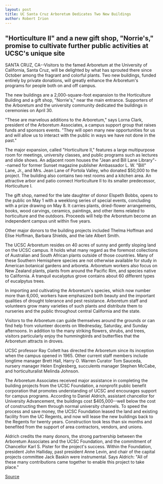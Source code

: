 ```yaml
---
layout: post
title: UC Santa Cruz Arboretum Dedicates Two New Buildings 
author: Robert Irion
---
```


## "Horticulture II" and a new gift shop, "Norrie's," promise to cultivate further public activities at UCSC's unique site

SANTA CRUZ, CA--Visitors to the famed Arboretum at the University  of California, Santa Cruz, will be delighted by what has sprouted  there since October among the fragrant and colorful plants. Two new  buildings, funded entirely by private donations, will greatly enhance  the Arboretum's programs for people both on and off campus.

The new buildings are a 2,000-square-foot expansion to the  Horticulture Building and a gift shop, "Norrie's," near the main  entrance. Supporters of the Arboretum and the university community  dedicated the buildings in ceremonies on April 30.

"These are marvelous additions to the Arboretum," says Lorna  Clark, president of the Arboretum Associates, a campus support  group that raises funds and sponsors events. "They will open many  new opportunities for us and will allow us to interact with the  public in ways we have not done in the past."

The major expansion, called "Horticulture II," features a large  multipurpose room for meetings, university classes, and public  programs such as lectures and slide shows. An adjacent room houses  the "Jean and Bill Lane Library"--named for former Sunset magazine  publisher Ambassador L. W. "Bill" Lane, Jr., and Mrs. Jean Lane of  Portola Valley, who donated $50,000 to the project. The building  also contains two rest rooms and a kitchen area. An attractive arbor  and patio connect Horticulture II to its smaller predecessor,  Horticulture I.

The gift shop, named for the late daughter of donor Elspeth  Bobbs, opens to the public on May 1 with a weeklong series of  special events, concluding with a prize drawing on May 8. It carries  plants, dried-flower arrangements, books, wood carvings, ceramics,  paintings, and other items related to horticulture and the outdoors.  Proceeds will help the Arboretum become an independent campus  unit within five years.

Other major donors to the building projects included Thelma  Hoffman and Elise Hoffman, Barbara Shields, and the late Albert  Smith.

The UCSC Arboretum resides on 40 acres of sunny and gently  sloping land on the UCSC campus. It holds what many regard as the  foremost collections of Australian and South African plants outside  of those countries. Many of these Southern Hemisphere species are  not otherwise available for study in American botanical gardens and  arboreta. Arboretum workers also focus on New Zealand plants,  plants from around the Pacific Rim, and species native to California.  A tranquil eucalyptus grove contains about 60 different types of  eucalpytus trees.

In importing and cultivating the Arboretum's species, which  now number more than 6,000, workers have emphasized both beauty  and the important qualities of drought tolerance and pest resistance.  Arboretum staff and volunteers grow many varieties of such plants  and distribute them to nurseries and the public throughout central  California and the state.

Visitors to the Arboretum can guide themselves around the  grounds or can find help from volunteer docents on Wednesday,  Saturday, and Sunday afternoons. In addition to the many striking  flowers, shrubs, and trees, visitors particularly enjoy the  hummingbirds and butterflies that the Arboretum attracts in droves.

UCSC professor Ray Collett has directed the Arboretum since  its inception when the campus opened in 1965. Other current staff  members include longtime manager Brett Hall, Harry O. Warren  Curator Tom Sauceda, nursery manager Helen Englesberg, succulents  manager Stephen McCabe, and horticulturalist Melinda Johnson.

The Arboretum Associates received major assistance in  completing the building projects from the UCSC Foundation, a  nonprofit public benefit corporation that promotes understanding of  UCSC and encourages support for campus programs. According to  Daniel Aldrich, assistant chancellor for University Advancement, the  buildings cost $405,000--well below the cost of constructing them  through normal university channels. To speed the process and save  money, the UCSC Foundation leased the land and existing facility  from the UC Regents, and now will lease the new buildings back to  the Regents for twenty years. Construction took less than six  months and benefited from the support of area contractors, vendors,  and unions.

Aldrich credits the many donors, the strong partnership  between the Arboretum Associates and the UCSC Foundation, and the  commitment of Chancellor Karl S. Pister for the project's success.  Within the Foundation, president John Halliday, past president Anne  Levin, and chair of the capital projects committee Jack Baskin were  instrumental. Says Aldrich: "All of these many contributions came  together to enable this project to take place."

[Source](http://www1.ucsc.edu/news_events/press_releases/archive/93-94/04-94/042594-UC_Santa_Cruz_Arbor.html "Permalink to 042594-UC_Santa_Cruz_Arbor")

